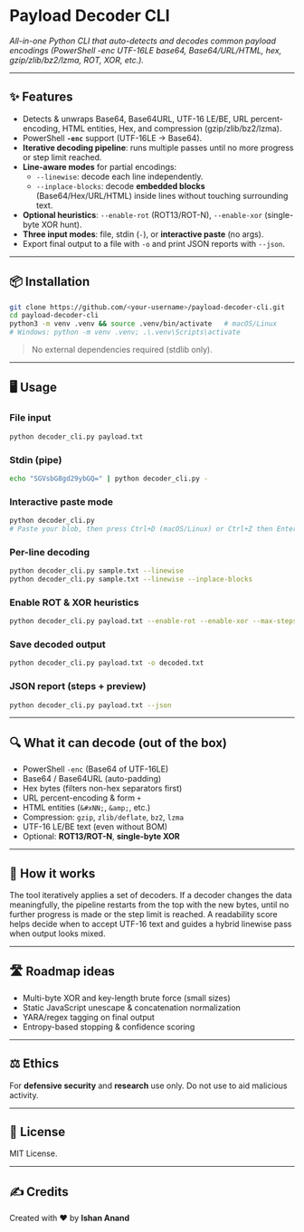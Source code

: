 # Payload Decoder CLI

*All-in-one Python CLI that auto-detects and decodes common payload encodings (PowerShell -enc UTF-16LE base64, Base64/URL/HTML, hex, gzip/zlib/bz2/lzma, ROT, XOR, etc.).*

---

## ✨ Features
- Detects & unwraps Base64, Base64URL, UTF-16 LE/BE, URL percent-encoding, HTML entities, Hex, and compression (gzip/zlib/bz2/lzma).
- PowerShell **`-enc`** support (UTF-16LE → Base64).
- **Iterative decoding pipeline**: runs multiple passes until no more progress or step limit reached.
- **Line-aware modes** for partial encodings:
  - `--linewise`: decode each line independently.
  - `--inplace-blocks`: decode **embedded blocks** (Base64/Hex/URL/HTML) inside lines without touching surrounding text.
- **Optional heuristics**: `--enable-rot` (ROT13/ROT-N), `--enable-xor` (single-byte XOR hunt).
- **Three input modes**: file, stdin (`-`), or **interactive paste** (no args).
- Export final output to a file with `-o` and print JSON reports with `--json`.

---

## 📦 Installation
```bash
git clone https://github.com/<your-username>/payload-decoder-cli.git
cd payload-decoder-cli
python3 -m venv .venv && source .venv/bin/activate   # macOS/Linux
# Windows: python -m venv .venv; .\.venv\Scripts\activate
```

> No external dependencies required (stdlib only).

---

## 🖥️ Usage

### File input
```bash
python decoder_cli.py payload.txt
```

### Stdin (pipe)
```bash
echo "SGVsbG8gd29ybGQ=" | python decoder_cli.py -
```

### Interactive paste mode
```bash
python decoder_cli.py
# Paste your blob, then press Ctrl+D (macOS/Linux) or Ctrl+Z then Enter (Windows)
```

### Per-line decoding
```bash
python decoder_cli.py sample.txt --linewise
python decoder_cli.py sample.txt --linewise --inplace-blocks
```

### Enable ROT & XOR heuristics
```bash
python decoder_cli.py payload.txt --enable-rot --enable-xor --max-steps 10
```

### Save decoded output
```bash
python decoder_cli.py payload.txt -o decoded.txt
```

### JSON report (steps + preview)
```bash
python decoder_cli.py payload.txt --json
```

---

## 🔍 What it can decode (out of the box)
- PowerShell `-enc` (Base64 of UTF-16LE)
- Base64 / Base64URL (auto-padding)
- Hex bytes (filters non-hex separators first)
- URL percent-encoding & form `+`
- HTML entities (`&#xNN;`, `&amp;`, etc.)
- Compression: `gzip`, `zlib/deflate`, `bz2`, `lzma`
- UTF-16 LE/BE text (even without BOM)
- Optional: **ROT13/ROT-N**, **single-byte XOR**

---

## 🧭 How it works
The tool iteratively applies a set of decoders. If a decoder changes the data meaningfully, the pipeline restarts from the top with the new bytes, until no further progress is made or the step limit is reached. A readability score helps decide when to accept UTF-16 text and guides a hybrid linewise pass when output looks mixed.

---

## 🛣️ Roadmap ideas
- Multi-byte XOR and key-length brute force (small sizes)
- Static JavaScript unescape & concatenation normalization
- YARA/regex tagging on final output
- Entropy-based stopping & confidence scoring

---

## ⚖️ Ethics
For **defensive security** and **research** use only. Do not use to aid malicious activity.

---

## 📜 License
MIT License.

---

## ✍️ Credits
Created with ❤️ by **Ishan Anand**
